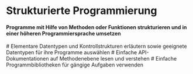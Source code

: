 # Strukturierte Programmierung

<h4> Programme mit Hilfe von Methoden oder Funktionen strukturieren und in einer höheren Programmiersprache umsetzen </h4>
# Elementare Datentypen und Kontrollstrukturen erläutern sowie geeignete Datentypen für ihre Programme auswählen
# Einfache API-Dokumentationen auf Methodenebene lesen und verstehen
# Einfache Programmbibliotheken für gängige Aufgaben verwenden 
